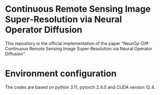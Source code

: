 # Continuous Remote Sensing Image Super-Resolution via Neural Operator Diffusion

This repository is the official implementation of the paper "NeurOp-Diff: Continuous Remote Sensing Image Super-Resolution via Neural Operator Diffusion".

# Environment configuration

The codes are based on python 3.11, pytorch 2.4.0 and CUDA version 12.4.

## 